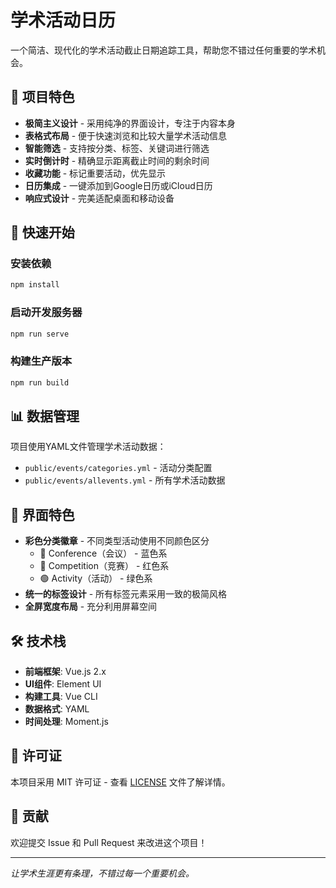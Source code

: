 # 学术活动日历

一个简洁、现代化的学术活动截止日期追踪工具，帮助您不错过任何重要的学术机会。

## 🎯 项目特色

- **极简主义设计** - 采用纯净的界面设计，专注于内容本身
- **表格式布局** - 便于快速浏览和比较大量学术活动信息
- **智能筛选** - 支持按分类、标签、关键词进行筛选
- **实时倒计时** - 精确显示距离截止时间的剩余时间
- **收藏功能** - 标记重要活动，优先显示
- **日历集成** - 一键添加到Google日历或iCloud日历
- **响应式设计** - 完美适配桌面和移动设备

## 🚀 快速开始

### 安装依赖
```bash
npm install
```

### 启动开发服务器
```bash
npm run serve
```

### 构建生产版本
```bash
npm run build
```

## 📊 数据管理

项目使用YAML文件管理学术活动数据：

- `public/events/categories.yml` - 活动分类配置
- `public/events/allevents.yml` - 所有学术活动数据

## 🎨 界面特色

- **彩色分类徽章** - 不同类型活动使用不同颜色区分
  - 🔵 Conference（会议） - 蓝色系
  - 🔴 Competition（竞赛） - 红色系  
  - 🟢 Activity（活动） - 绿色系
- **统一的标签设计** - 所有标签元素采用一致的极简风格
- **全屏宽度布局** - 充分利用屏幕空间

## 🛠️ 技术栈

- **前端框架**: Vue.js 2.x
- **UI组件**: Element UI
- **构建工具**: Vue CLI
- **数据格式**: YAML
- **时间处理**: Moment.js

## 📝 许可证

本项目采用 MIT 许可证 - 查看 [LICENSE](LICENSE) 文件了解详情。

## 🤝 贡献

欢迎提交 Issue 和 Pull Request 来改进这个项目！

---

*让学术生涯更有条理，不错过每一个重要机会。*
